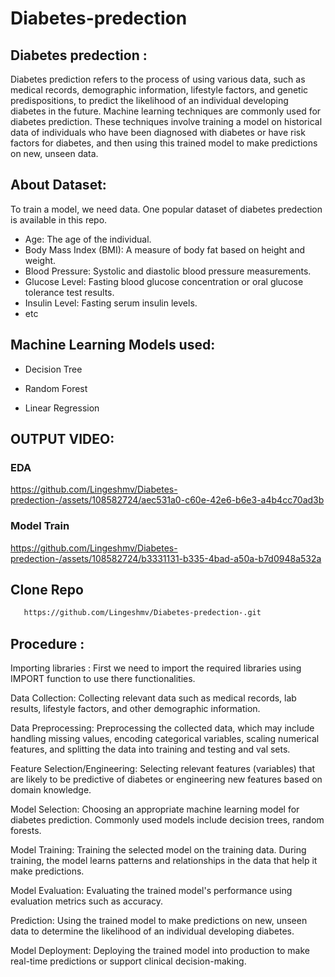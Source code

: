 # Diabetes-predection

## Diabetes predection :

 Diabetes prediction refers to the process of using various data, such as medical records, demographic information, lifestyle factors, and genetic predispositions, to predict the likelihood of an individual developing diabetes in the future. Machine learning techniques are commonly used for diabetes prediction. These techniques involve training a model on historical data of individuals who have been diagnosed with diabetes or have risk factors for diabetes, and then using this trained model to make predictions on new, unseen data.

 ## About Dataset:

  To train a model, we need data. One popular dataset of diabetes predection is available in this repo.
- Age: The age of the individual.
- Body Mass Index (BMI): A measure of body fat based on height and weight.
- Blood Pressure: Systolic and diastolic blood pressure measurements.
- Glucose Level: Fasting blood glucose concentration or oral glucose tolerance test results.
- Insulin Level: Fasting serum insulin levels. 
- etc

## Machine Learning Models used:

- Decision Tree

- Random Forest

- Linear Regression


## OUTPUT VIDEO:

### EDA 

https://github.com/Lingeshmv/Diabetes-predection-/assets/108582724/aec531a0-c60e-42e6-b6e3-a4b4cc70ad3b

### Model Train

https://github.com/Lingeshmv/Diabetes-predection-/assets/108582724/b3331131-b335-4bad-a50a-b7d0948a532a


## Clone Repo

```bash
   https://github.com/Lingeshmv/Diabetes-predection-.git
   ```

## Procedure : 

Importing libraries : First we need to import the required libraries using IMPORT function to use there functionalities.

Data Collection: Collecting relevant data such as medical records, lab results, lifestyle factors, and other demographic information.

Data Preprocessing: Preprocessing the collected data, which may include handling missing values, encoding categorical variables, scaling numerical features, and splitting the data into training and testing and val sets.

Feature Selection/Engineering: Selecting relevant features (variables) that are likely to be predictive of diabetes or engineering new features based on domain knowledge.

Model Selection: Choosing an appropriate machine learning model for diabetes prediction. Commonly used models include decision trees, random forests.

Model Training: Training the selected model on the training data. During training, the model learns patterns and relationships in the data that help it make predictions.

Model Evaluation: Evaluating the trained model's performance using evaluation metrics such as accuracy.

Prediction: Using the trained model to make predictions on new, unseen data to determine the likelihood of an individual developing diabetes.

Model Deployment: Deploying the trained model into production to make real-time predictions or support clinical decision-making.




 
